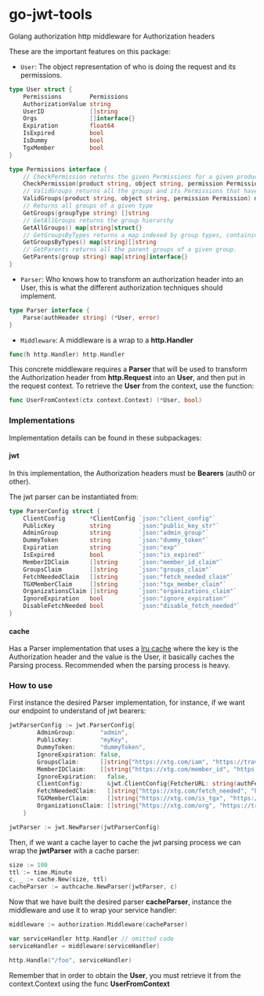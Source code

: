 # go-jwt-tools

Golang authorization http middleware for Authorization headers

These are the important features on this package:

- `User`: The object representation of who is doing the request and its permissions.

```go 
type User struct {
	Permissions        Permissions
	AuthorizationValue string
	UserID             []string
	Orgs               []interface{}
	Expiration         float64
	IsExpired          bool
	IsDummy            bool
	TgxMember          bool
}

type Permissions interface {
	// CheckPermission returns the given Permissions for a given product and object. Returns the special Permissions applied on that object if any, and a boolean indicating if the user has the requested Permission. NOTE: Special Permissions returned can be filtered by the specials argument).
	CheckPermission(product string, object string, permission Permission, specials ...string) ([]string, bool)
	// ValidGroups returns all the groups and its Permissions that have any Permission for the given product and object.
	ValidGroups(product string, object string, permission Permission) map[string]struct{}
	// Returns all groups of a given type
	GetGroups(groupType string) []string
	// GetAllGroups returns the group hierarchy
	GetAllGroups() map[string]struct{}
	// GetGroupsByTypes returns a map indexed by group types, containing the list of groups of that type
	GetGroupsByTypes() map[string][]string
	// GetParents returns all the parent groups of a given group.
	GetParents(group string) map[string]interface{}
}

```

- `Parser`: Who knows how to transform an authorization header into an User, this is what the different authorization techniques should implement.

```go
type Parser interface {
	Parse(authHeader string) (*User, error)
}
```
- `Middleware`: A middleware is a wrap to a **http.Handler**

```go
func(h http.Handler) http.Handler
```

This concrete middleware requires a **Parser** that will be used to transform the Authorization header from **http.Request** into an **User**, and then put in the request context. To retrieve the **User** from the context, use the function:

```go
func UserFromContext(ctx context.Context) (*User, bool)
```

### Implementations

Implementation details can be found in these subpackages:

#### jwt

In this implementation, the Authorization headers must be **Bearers** (auth0 or other). 

The jwt parser can be instantiated from:

```go
type ParserConfig struct {
	ClientConfig       *ClientConfig `json:"client_config"`
	PublicKey          string        `json:"public_key_str"`
	AdminGroup         string        `json:"admin_group"`
	DummyToken         string        `json:"dummy_token"`
	Expiration         string        `json:"exp"`
	IsExpired          bool          `json:"is_expired"`
	MemberIDClaim      []string      `json:"member_id_claim"`
	GroupsClaim        []string      `json:"groups_claim"`
	FetchNeededClaim   []string      `json:"fetch_needed_claim"`
	TGXMemberClaim     []string      `json:"tgx_member_claim"`
	OrganizationsClaim []string      `json:"organizations_claim"`
	IgnoreExpiration   bool          `json:"ignore_expiration"`
	DisableFetchNeeded bool          `json:"disable_fetch_needed"`
}
```

#### cache

Has a Parser implementation that uses a [lru cache](https://github.com/travelgateX/go-cache) where the key is the Authorization header and the value is the User, it basically caches the Parsing process. Recommended when the parsing process is heavy.

### How to use

First instance the desired Parser implementation, for instance, if we want our endpoint to understand of jwt bearers:

```go
jwtParserConfig := jwt.ParserConfig{
		AdminGroup:       "admin",
		PublicKey:        "myKey",
		DummyToken:       "dummyToken",
		IgnoreExpiration: false,
		GroupsClaim:      []string{"https://xtg.com/iam", "https://travelgatex.com/iam"},
		MemberIDClaim:    []string{"https://xtg.com/member_id", "https://travelgatex.com/member_id"},
		IgnoreExpiration:   false,
		ClientConfig:       &jwt.ClientConfig{FetcherURL: string(authFetcherURL.Data)},
		FetchNeededClaim:   []string{"https://xtg.com/fetch_needed", "https://travelgatex.com/fetch_needed"},
		TGXMemberClaim:     []string{"https://xtg.com/is_tgx", "https://travelgatex.com/is_tgx"},
		OrganizationsClaim: []string{"https://xtg.com/org", "https://travelgatex.com/org"},
	}

jwtParser := jwt.NewParser(jwtParserConfig)
```

Then, if we want a cache layer to cache the jwt parsing process we can wrap the **jwtParser** with a cache parser:

```go
size := 100
ttl := time.Minute
c, _ := cache.New(size, ttl)
cacheParser := authcache.NewParser(jwtParser, c)
```

Now that we have built the desired parser **cacheParser**, instance the middleware and use it to wrap your service handler:

```go
middleware := authorization.Middleware(cacheParser)

var serviceHandler http.Handler // omitted code
serviceHandler = middleware(serviceHandler)

http.Handle("/foo", serviceHandler)
```

Remember that in order to obtain the **User**, you must retrieve it from the context.Context using the func **UserFromContext**
